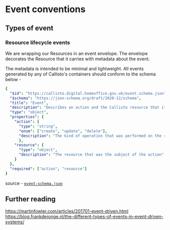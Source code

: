 # Event conventions

## Types of event

### Resource lifecycle events
We are wrapping our Resources in an event envelope. The envelope decorates the Resource that it carries with metadata about the event.

The metadata is intended to be minimal and lightweight. All events generated by any of Callisto's containers should conform to the schema below -

```yaml
{
  "$id": "https://callisto.digital.homeoffice.gov.uk/event.schema.json",
  "$schema": "https://json-schema.org/draft/2020-12/schema",
  "title": "Event",
  "description": "Describes an action and the Callisto resource that it was performed against",
  "type": "object",
  "properties": {
    "action": {
      "type": "string",
	  "enum": ["create", "update", "delete"],
      "description": "The kind of operation that was performed on the resource"
	  },
    "resource": {
      "type": "object",
      "description": "The resource that was the subject of the action"
    }
  },
  "required": ["action", "resource"]
}
```
source - [`event-schema.json`](../schema/event-schema.json)


## Further reading
https://martinfowler.com/articles/201701-event-driven.html
https://blog.frankdejonge.nl/the-different-types-of-events-in-event-driven-systems/